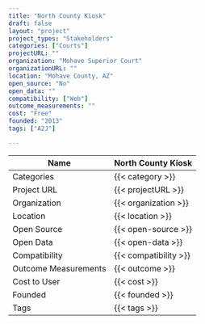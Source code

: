 ```yaml
---
title: "North County Kiosk"
draft: false
layout: "project"
project_types: "Stakeholders"
categories: ["Courts"]
projectURL: ""
organization: "Mohave Superior Court"
organizationURL: ""
location: "Mohave County, AZ"
open_source: "No"
open_data: ""
compatibility: ["Web"]
outcome_measurements: ""
cost: "Free"
founded: "2013"
tags: ["A2J"]

---
```



Name                    |  North County Kiosk    
------------------------|----
Categories              | {{< category >}} 
Project URL             | {{< projectURL >}} 
Organization            | {{< organization >}} 
Location                | {{< location >}} 
Open Source             | {{< open-source >}} 
Open Data               | {{< open-data >}} 
Compatibility           | {{< compatibility >}} 
Outcome Measurements    | {{< outcome >}} 
Cost to User            | {{< cost >}} 
Founded                 | {{< founded >}} 
Tags                    | {{< tags >}} 

